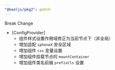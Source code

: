 ```yaml
---
"@keeljs/pkg2": patch
---
```


Break Change

- [ConfigProvider]
  - 组件样式设置作用域修正为当前节点下（非全局）
  - 增加适配 `iphoneX` 安全区域
  - 增加组件 `css` 变量设置
  - 增加组件挂载节点的 `mountContainer`
  - 增加组件类名前缀 `prefixCls` 设置
